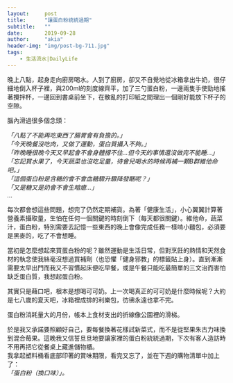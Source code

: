 ```yaml
---
layout:     post
title:      "讓蛋白粉統統過期"
subtitle:   ""
date:       2019-09-28
author:     "akia"
header-img: "img/post-bg-711.jpg"
tags:
    - 生活流水|DailyLife
---
```



晚上八點，起身走向廚房喝水。人到了廚房，卻又不自覺地從冰箱拿出牛奶，很仔細地倒入杯子裡，與200ml的刻度線齊平，加了三勺蛋白粉，一邊兩隻手使勁地搖著攪拌杯，一邊回到書桌前坐下，在散亂的打印紙之間理出一個剛好能放下杯子的空隙。

腦內滑過很多個念頭：

*「八點了不能再吃東西了腸胃會有負擔的。」*  
*「今天晚餐沒吃肉，又做了運動，蛋白質攝入不夠。」*    
*「昨晚睡很晚今天又早起會不會身體撐不住...但今天的事情還沒做完不能睡...」*    
*「忘記買水果了，今天蔬菜也沒吃足量，待會兒喝水的時候再補一顆B群維他命吧。」*   
*「這個蛋白粉是含糖的會不會血糖驟升驟降發睏呢？」*    
*「又是糖又是奶會不會生暗瘡...」*    
*…*  

每次都會想這些問題，想完了仍然定期補貨。為著「健康生活」，小心翼翼計算著營養素攝取量，生怕在任何一個關鍵的時刻倒下（每天都很關鍵）。維他命，蔬菜汁，蛋白粉，特別需要去記憶一些東西的晚上會像完成任務一樣啃小麵包，必須要是黑麥的，吃了不會想睡。

當初是怎麼想起來買蛋白粉的呢？雖然運動是生活日常，但對烹飪的熱情和天然食材的執念使我絲毫沒想過買補劑（也恐懼「健身邪教」的標籤貼上身）。直到漸漸需要太早出門而我又不習慣起床便吃早餐，或是午餐只能吃最簡單的三文治而害怕缺乏蛋白質，我想起蛋白粉。

其實只是藉口吧，根本是想喝可可奶。上一次喝真正的可可奶是什麼時候呢？大約是七八歲的夏天吧，冰箱裡成排的利樂包，彷彿永遠也拿不完。

蛋白粉消耗量大的月份，帳本上食材支出的折線像公園裡的滑梯。


於是我又承諾要照顧好自己，要每餐換著花樣試新菜式，而不是從堅果朱古力味換到混合莓果。這晚我又信誓旦旦地要讓家裡的蛋白粉統統過期，下次有客人造訪時不用再把它從餐桌上藏進儲物櫃。  
我拿起塑料桶看底部印著的賞味期限，看完又忘了，並在下週的購物清單中加上了：  
*「蛋白粉（換口味）」。*